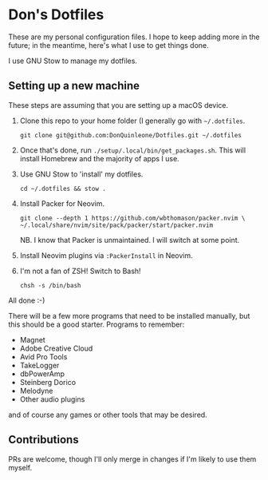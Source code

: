 # Don's Dotfiles

These are my personal configuration files. I hope to keep adding more in the
future; in the meantime, here's what I use to get things done.

I use GNU Stow to manage my dotfiles.


## Setting up a new machine

These steps are assuming that you are setting up a macOS device.

1. Clone this repo to your home folder (I generally go with `~/.dotfiles`.

   ```
   git clone git@github.com:DonQuinleone/Dotfiles.git ~/.dotfiles
   ```

2. Once that's done, run `./setup/.local/bin/get_packages.sh`.
   This will install Homebrew and the majority of apps I use.

3. Use GNU Stow to 'install' my dotfiles.

   ```
   cd ~/.dotfiles && stow .
   ```

4. Install Packer for Neovim.

   ```
   git clone --depth 1 https://github.com/wbthomason/packer.nvim \
   ~/.local/share/nvim/site/pack/packer/start/packer.nvim
   ```

   NB. I know that Packer is unmaintained. I will switch at some point.

5. Install Neovim plugins via `:PackerInstall` in Neovim.

6. I'm not a fan of ZSH! Switch to Bash!

   ```
   chsh -s /bin/bash
   ```

All done :-)

There will be a few more programs that need to be installed manually, but this
should be a good starter. Programs to remember:

* Magnet
* Adobe Creative Cloud
* Avid Pro Tools
* TakeLogger
* dbPowerAmp
* Steinberg Dorico
* Melodyne
* Other audio plugins

and of course any games or other tools that may be desired.

## Contributions

PRs are welcome, though I'll only merge in changes if I'm likely to use them myself.
